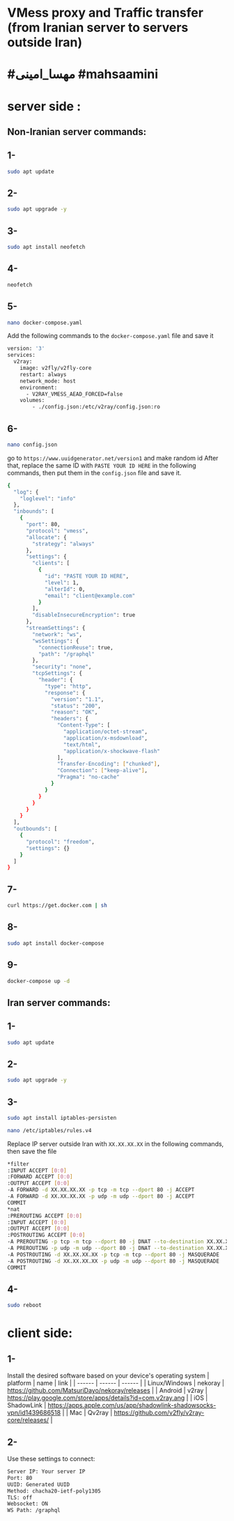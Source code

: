 # VMess proxy and Traffic transfer (from Iranian server to servers outside Iran)
# #مهسا_امینی   #mahsaamini

# server side :
## Non-Iranian server commands:
## 1-
```sh
sudo apt update
```
## 2-
```sh
sudo apt upgrade -y
```
## 3-
```sh
sudo apt install neofetch
```
## 4-
```sh
neofetch
```
## 5-
```sh
nano docker-compose.yaml
```

Add the following commands to the `docker-compose.yaml` file and save it
```sh
version: '3'
services:
  v2ray:
    image: v2fly/v2fly-core
    restart: always
    network_mode: host
    environment:
      - V2RAY_VMESS_AEAD_FORCED=false
    volumes:
        - ./config.json:/etc/v2ray/config.json:ro
```
## 6-
```sh
nano config.json
```
go to `https://www.uuidgenerator.net/version1` and make random id After that, replace the same ID with `PASTE YOUR ID HERE` in the following commands, then put them in the `config.json` file and save it.
```sh
{
  "log": {
    "loglevel": "info"
  },
  "inbounds": [
    {
      "port": 80,
      "protocol": "vmess",
      "allocate": {
        "strategy": "always"
      },
      "settings": {
        "clients": [
          {
            "id": "PASTE YOUR ID HERE",
            "level": 1,
            "alterId": 0,
            "email": "client@example.com"
          }
        ],
        "disableInsecureEncryption": true
      },
      "streamSettings": {
        "network": "ws",
        "wsSettings": {
          "connectionReuse": true,
          "path": "/graphql"
        },
        "security": "none",
        "tcpSettings": {
          "header": {
            "type": "http",
            "response": {
              "version": "1.1",
              "status": "200",
              "reason": "OK",
              "headers": {
                "Content-Type": [
                  "application/octet-stream",
                  "application/x-msdownload",
                  "text/html",
                  "application/x-shockwave-flash"
                ],
                "Transfer-Encoding": ["chunked"],
                "Connection": ["keep-alive"],
                "Pragma": "no-cache"
              }
            }
          }
        }
      }
    }
  ],
  "outbounds": [
    {
      "protocol": "freedom",
      "settings": {}
    }
  ]
}
```
## 7-
```sh
curl https://get.docker.com | sh
```
## 8-
```sh
sudo apt install docker-compose
```
## 9-
```sh
docker-compose up -d
```
## Iran server commands:
## 1-
```sh
sudo apt update
```
## 2-
```sh
sudo apt upgrade -y
```
## 3-
```sh
sudo apt install iptables-persisten
```
```sh
nano /etc/iptables/rules.v4
```
Replace IP server outside Iran with `XX.XX.XX.XX` in the following commands, then save the file
```sh
*filter
:INPUT ACCEPT [0:0]
:FORWARD ACCEPT [0:0]
:OUTPUT ACCEPT [0:0]
-A FORWARD -d XX.XX.XX.XX -p tcp -m tcp --dport 80 -j ACCEPT
-A FORWARD -d XX.XX.XX.XX -p udp -m udp --dport 80 -j ACCEPT
COMMIT
*nat
:PREROUTING ACCEPT [0:0]
:INPUT ACCEPT [0:0]
:OUTPUT ACCEPT [0:0]
:POSTROUTING ACCEPT [0:0]
-A PREROUTING -p tcp -m tcp --dport 80 -j DNAT --to-destination XX.XX.XX.XX
-A PREROUTING -p udp -m udp --dport 80 -j DNAT --to-destination XX.XX.XX.XX
-A POSTROUTING -d XX.XX.XX.XX -p tcp -m tcp --dport 80 -j MASQUERADE
-A POSTROUTING -d XX.XX.XX.XX -p udp -m udp --dport 80 -j MASQUERADE
COMMIT
```
## 4-
```sh
sudo reboot
```
# client side:
## 1-
Install the desired software based on your device's operating system
| platform | name | link |
| ------ | ------ | ------ |
| Linux/Windows | nekoray | https://github.com/MatsuriDayo/nekoray/releases |
| Android | v2ray | https://play.google.com/store/apps/details?id=com.v2ray.ang |
| iOS   | ShadowLink | https://apps.apple.com/us/app/shadowlink-shadowsocks-vpn/id1439686518 |
| Mac | Qv2ray  | https://github.com/v2fly/v2ray-core/releases/ |
## 2-
Use these settings to connect:
```sh
Server IP: Your server IP
Port: 80
UUID: Generated UUID
Method: chacha20-ietf-poly1305
TLS: off
Websocket: ON
WS Path: /graphql
```



